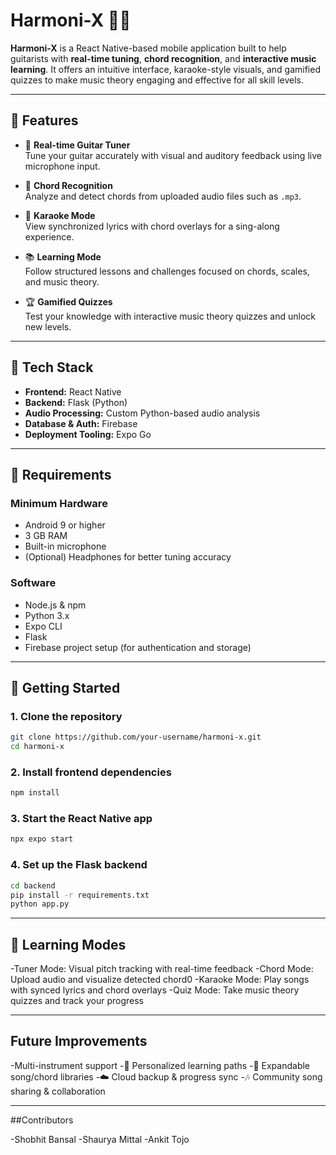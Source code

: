 # Harmoni-X 🎸🎶

**Harmoni-X** is a React Native-based mobile application built to help guitarists with **real-time tuning**, **chord recognition**, and **interactive music learning**. It offers an intuitive interface, karaoke-style visuals, and gamified quizzes to make music theory engaging and effective for all skill levels.

---

## 🔑 Features

- 🎵 **Real-time Guitar Tuner**  
  Tune your guitar accurately with visual and auditory feedback using live microphone input.

- 🎼 **Chord Recognition**  
  Analyze and detect chords from uploaded audio files such as `.mp3`.

- 🎤 **Karaoke Mode**  
  View synchronized lyrics with chord overlays for a sing-along experience.

- 📚 **Learning Mode**  
  Follow structured lessons and challenges focused on chords, scales, and music theory.

- 🏆 **Gamified Quizzes**  
  Test your knowledge with interactive music theory quizzes and unlock new levels.

---

## 🧰 Tech Stack

- **Frontend:** React Native  
- **Backend:** Flask (Python)  
- **Audio Processing:** Custom Python-based audio analysis  
- **Database & Auth:** Firebase  
- **Deployment Tooling:** Expo Go

---

## 📱 Requirements

### Minimum Hardware

- Android 9 or higher
- 3 GB RAM
- Built-in microphone
- (Optional) Headphones for better tuning accuracy

### Software

- Node.js & npm
- Python 3.x
- Expo CLI
- Flask
- Firebase project setup (for authentication and storage)

---

## 🚀 Getting Started

### 1. Clone the repository
```bash
git clone https://github.com/your-username/harmoni-x.git
cd harmoni-x
```
### 2. Install frontend dependencies
```bash
npm install
```
### 3. Start the React Native app
```bash
npx expo start
```
### 4. Set up the Flask backend
```bash
cd backend
pip install -r requirements.txt
python app.py
```
---

## 🧠 Learning Modes

-Tuner Mode: Visual pitch tracking with real-time feedback
-Chord Mode: Upload audio and visualize detected chord0
-Karaoke Mode: Play songs with synced lyrics and chord overlays
-Quiz Mode: Take music theory quizzes and track your progress

---

## Future Improvements

-Multi-instrument support
-🧠 Personalized learning paths
-📂 Expandable song/chord libraries
-☁️ Cloud backup & progress sync
-🎶 Community song sharing & collaboration

---

##Contributors

-Shobhit Bansal
-Shaurya Mittal
-Ankit Tojo
